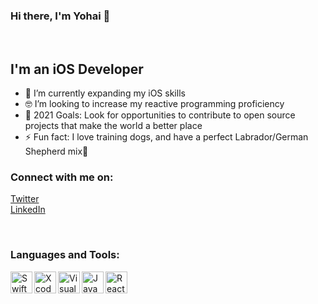 ### Hi there, I'm Yohai 👋
<br />

## I'm an iOS Developer

- 🌱 I’m currently expanding my iOS skills
- 🤓 I’m looking to increase my reactive programming proficiency
- 🥅 2021 Goals: Look for opportunities to contribute to open source projects that make the world a better place
- ⚡ Fun fact: I love training dogs, and have a perfect Labrador/German Shepherd mix🐶


### Connect with me on:

[Twitter](https://twitter.com/YohaiR)
<br />
[LinkedIn](https://www.linkedin.com/in/yohai-reshef-28b3b3153/)

<br />

### Languages and Tools:

<img align="left" alt="Swift" width="35px" src="https://user-images.githubusercontent.com/41536381/128751741-3f327135-0ce3-43f2-8b73-b8d74e174951.png" />
<img align="left" alt="Xcode" width="35px" src="https://user-images.githubusercontent.com/41536381/128749473-709835dd-e6dd-4240-99ff-ee40f599f371.png" />
<img align="left" alt="VisualStudioCode" width="35px" src="https://user-images.githubusercontent.com/41536381/128751754-98ca446b-2927-4eb0-b483-7eca050ef784.png" />
<img align="left" alt="JavaScript" width="35px" src="https://user-images.githubusercontent.com/41536381/128751795-e46b0b28-1e6b-4cd2-8f46-79507f090218.jpeg" />
<img align="left" alt="ReactNative" width="35px" src="https://user-images.githubusercontent.com/41536381/128751870-26b9a25d-a77b-4b38-9a41-ba934898f172.png" />


